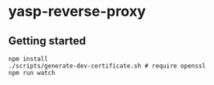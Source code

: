 # yasp-reverse-proxy

## Getting started

```
npm install
./scripts/generate-dev-certificate.sh # require openssl
npm run watch
```
